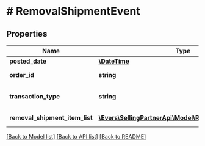 # # RemovalShipmentEvent

## Properties

Name | Type | Description | Notes
------------ | ------------- | ------------- | -------------
**posted_date** | [**\DateTime**](\DateTime.md) |  | [optional]
**order_id** | **string** | The identifier for the removal shipment order. | [optional]
**transaction_type** | **string** | The type of removal order.  Possible values:  * WHOLESALE_LIQUIDATION | [optional]
**removal_shipment_item_list** | [**\Evers\SellingPartnerApi\Model\RemovalShipmentItem[]**](RemovalShipmentItem.md) | A list of information about removal shipment items. | [optional]

[[Back to Model list]](../../README.md#models) [[Back to API list]](../../README.md#endpoints) [[Back to README]](../../README.md)
